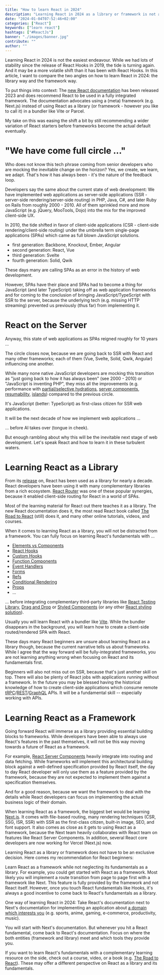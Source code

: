 ```yaml
---
title: "How to learn React in 2024"
description: "Learning React in 2024 as a library or framework is not an easy decision. Whether to learn React with Next.js as a framework ..."
date: "2024-01-04T07:52:46+02:00"
categories: ["React"]
keywords: ["learn react"]
hashtags: ["#ReactJs"]
banner: "./images/banner.jpg"
contribute: ""
author: ""
---
```


<Sponsorship />

Learning React in 2024 is not the easiest endeavour. While we had lots of stability since the release of React Hooks in 2019, the tide is turning again. And it may be a more volatile shift than it has been with React Hooks. In this article, I want to compare the two angles on how to learn React in 2024: the library way and the framework way.

<ReadMore label="React Trends in 2024" link="/react-trends/" />

To put things into context: The [new React documentation](https://react.dev/) has been released 2023 and does recommend React to be used in a fully integrated framework. The documentation advocates using a (meta) framework (e.g. Next.js) instead of using React as a library (or framework - however you like to call it) in a bundler like Vite or Parcel.

<ReadMore label="React Starters in 2024" link="/react-starter/" />

My take on this was easing the shift a bit by still recommending a wider variation of React starters before frameworks become the actual default eventually.

# "We have come full circle ..."

Who does not know this tech phrase coming from senior developers who are mocking the inevitable change on the horizon? Yes, we create, we learn, we adapt. That's how it has always been - it's the nature of the feedback loop.

Developers say the same about the current state of web development: We have implemented web applications as server-side applications (SSR - server-side rendering/server-side routing) in PHP, Java, C#, and later Ruby on Rails from roughly 2000 - 2010. All of them sprinkled more and more JavaScript (e.g. jQuery, MooTools, Dojo) into the mix for the improved client-side UX.

In 2010, the tide shifted in favor of client-side applications (CSR - client-side rendering/client-side routing) under the umbrella term single-page applications (SPAs) which came as full blown JavaScript solutions.

- first generation: Backbone, Knockout, Ember, Angular
- second generation: React, Vue
- third generation: Svelte
- fourth generation: Solid, Qwik

These days many are calling SPAs as an error in the history of web development.

However, SPAs have their place and SPAs had to become a thing for JavaScript (and later TypeScript) taking off as web application frameworks and for coming to the conclusion of bringing JavaScript/TypeScript with SSR to the server, because the underlying tech (e.g. missing HTTP streaming) prevented us previously (thus far) from implementing it.

# React on the Server

Anyway, this state of web applications as SPAs reigned roughly for 10 years ...

<ReadMore label="History of Web Applications" link="/web-applications/" />

The circle closes now, because we are going back to SSR with React and many other frameworks; each of them (Vue, Svelte, Solid, Qwik, Angular) influencing one another.

While many none native JavaScript developers are mocking this transition as "just going back to how it has always been" (see 2000 - 2010) or "JavaScript is inventing PHP", they miss all the improvements (e.g. performance with [partial/selective hydrations](https://www.gatsbyjs.com/docs/conceptual/partial-hydration/), [server components](https://react.dev/blog/2020/12/21/data-fetching-with-react-server-components), [resumability](https://qwik.builder.io/docs/concepts/resumable/), [islands](https://docs.astro.build/en/concepts/islands/)) compared to the previous circle.

It's JavaScript (better: TypeScript) as first-class citizen for SSR web applications.

It will be the next decade of how we implement web applications ...

... before AI takes over (tongue in cheek).

<Divider />

But enough rambling about why this will be the inevitable next stage of web development. Let's speak React and how to learn it in these turbulent waters.

# Learning React as a Library

From its [release](https://www.youtube.com/watch?v=GW0rj4sNH2w) on, React has been used as a library for nearly a decade. React developers have been using it with many complementary libraries from a rich ecosystem. [React Router](/react-router/) was one of these popular synergies, because it enabled client-side routing for React in a world of SPAs.

<ReadMore label="React Libraries in 2024" link="/react-libraries/" />

Most of the learning material for React out there teaches it as a library. The new React documentation does it, the most read React book called [The Road to React](https://www.amazon.com/dp/B077HJFCQX) (still) does it, and many other online tutorials, videos, and courses.

When it comes to learning React as a library, you will not be distracted from a framework. You can fully focus on learning React's fundamentals with ...

* [Elements vs Components](/react-element-component/)
* [React Hooks](/react-hooks/)
* [Custom Hooks](/react-custom-hook/)
* [Function Components](/react-function-component/)
* [Event Handlers](/react-event-handler/)
* [Forms](/react-form/)
* [Refs](/react-ref/)
* [Conditional Rendering](/conditional-rendering-react/)
* [Props](/react-pass-props-to-component/)
* ...

... before integrating complementary third-party libraries like [React Testing Library](/react-testing-library/), [Drag and Drop](/react-drag-and-drop/) or [Styled Components](/styled-components/) (or any other [React styling solution](/react-css-styling/)).

Usually you will learn React with a bundler like [Vite](https://vitejs.dev/). While the bundler disappears in the background, you will learn how to create a client-side routed/rendered SPA with React.

These days many React beginners are unsure about learning React as a library though, because the current narrative tells us about frameworks. While I agree that the way forward will be fully-integrated frameworks, you are not learning anything wrong when focusing on React and its fundamentals first.

Beginners will also not miss out on SSR, because that's just another skill on top. There will also be plenty of React jobs with applications running without a framework. In the future you may be blessed having the historical knowledge of how to create client-side applications which consume remote [tRPC](/react-trpc/)/[REST](/node-express-server-rest-api/)/[GraphQL](/graphql-apollo-server-tutorial/) APIs. It will be a fundamental skill -- especially working with APIs.

# Learning React as a Framework

Going forward React will immerse as a library providing essential building blocks to frameworks. While developers have been able to always use React's features in the past themselves, it will not be this way moving towards a future of React as a framework.

For example, [React Server Components](https://nextjs.org/docs/advanced-features/react-18/server-components) heavily integrate into routing and data fetching. While frameworks will implement this architectural building block against a well-defined specification provided by React itself, the day to day React developer will only use them as a feature provided by the framework, because they are not expected to implement them against a specification themselves.

And for a good reason, because we want the framework to deal with the details while React developers can focus on implementing the actual business logic of their domain.

When learning React as a framework, the biggest bet would be learning [Next.js](https://nextjs.org/). It comes with file-based routing, many rendering techniques (CSR, SSG, ISR, SSR) with SSR as the first-class citizen, built-in image, SEO, and font support. It also comes as close as it gets to using React as a framework, because the Next team heavily collaborates with React team on features like React Server Components. In addition, several React core developers are now working for Vercel (Next.js) now.

<Divider />

Learning React as a library or framework does not have to be an exclusive decision. Here comes my recommendation for React beginners:

Learn React as a framework while not neglecting its fundamentals as a library. For example, you could get started with React as a framework. Most likely you will implement a route transition from page to page first with a framework like Next. This feature is fully provided by the framework and not React itself. However, once you touch React fundamentals like Hooks, it's always a good incentive to come back to React's fundamentals as a library.

One way of learning React in 2024: Take React's documentation next to Next's documentation for implementing an application about [a domain which interests you](/how-to-learn-framework/) (e.g. sports, anime, gaming, e-commerce, productivity, music).

You will start with Next's documentation. But whenever you hit a React fundamental, come back to React's documentation. Focus on where the both entities (framework and library) meet and which tools they provide you.

If you want to learn React's fundamentals with a complementary learning resource on the side, check out a course, video, or a book (e.g. [The Road to React](https://www.amazon.com/dp/B077HJFCQX)). These may offer a different perspective on React as a library and its fundamentals.

